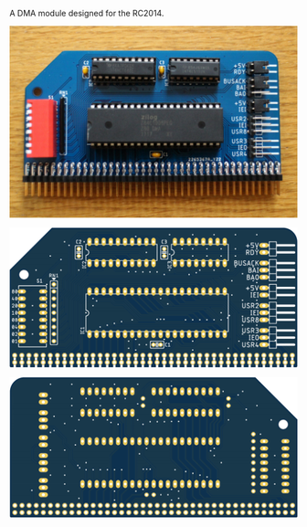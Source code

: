 A DMA module designed for the RC2014.

![Board photo](board.jpg)

![Board render](render-top.png)

![Board render bottom](render-bottom.png)
